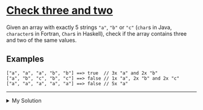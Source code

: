 # [Check three and two](https://www.codewars.com/kata/5a9e86705ee396d6be000091)

Given an array with exactly 5 strings `"a"`, `"b"` or `"c"` (`char`s in Java, `character`s in Fortran, `Char`s in
Haskell), check if the array contains three and two of the same values.

## Examples

    ["a", "a", "a", "b", "b"] ==> true  // 3x "a" and 2x "b"
    ["a", "b", "c", "b", "c"] ==> false // 1x "a", 2x "b" and 2x "c"
    ["a", "a", "a", "a", "a"] ==> false // 5x "a"

---

<details><summary>My Solution</summary>

```js
function checkThreeAndTwo(array) {
  const dict = {};
  array.forEach((v) => {
    if (!dict[v]) dict[v] = 1;
    else dict[v]++;
  });
  const [a, b] = Object.values(dict);
  if ((a === 3 && b === 2) || (a === 2 && b === 3)) return true;

  return false;
}
```

</details>
